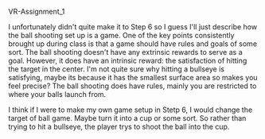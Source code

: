 VR-Assignment_1

I unfortunately didn't quite make it to Step 6 so I guess I'll just describe how the ball shooting set up is a game.
One of the key points consistently brought up during class is that a game should have rules and goals of some sort.
The ball shooting doesn't have any extrinsic rewards to serve as a goal. However, it does have an intrinsic reward: the satisfaction of hitting the target in the center.
I'm not quite sure why hitting a bullseye is satisfying, maybe its because it has the smallest surface area so makes you feel precise?
The ball shooting does have rules, mainly you are restricted to where your balls launch from.

I think if I were to make my own game setup in Stetp 6, I would change the target of ball game. Maybe turn it into a cup or some sort.
So rather than trying to hit a bullseye, the player trys to shoot the ball into the cup. 
